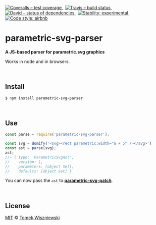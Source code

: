 [![Coveralls – test coverage
](https://img.shields.io/coveralls/tomekwi/parametric-svg-parser.svg?style=flat-square)
](https://coveralls.io/r/tomekwi/parametric-svg-parser)
 [![Travis – build status
](https://img.shields.io/travis/tomekwi/parametric-svg-parser/master.svg?style=flat-square)
](https://travis-ci.org/tomekwi/parametric-svg-parser)
 [![David – status of dependencies
](https://img.shields.io/david/tomekwi/parametric-svg-parser.svg?style=flat-square)
](https://david-dm.org/tomekwi/parametric-svg-parser)
 [![Stability: experimental
](https://img.shields.io/badge/stability-experimental-yellow.svg?style=flat-square)
](https://nodejs.org/api/documentation.html#documentation_stability_index)
 [![Code style: airbnb
](https://img.shields.io/badge/code%20style-airbnb-777777.svg?style=flat-square)
](https://github.com/airbnb/javascript)




parametric-svg-parser
=====================

**A JS-based parser for parametric.svg graphics**

Works in node and in browsers.




<div                                                  id="/install">&nbsp;</div>

Install
-------

```sh
$ npm install parametric-svg-parser
```




<div                                                      id="/use">&nbsp;</div>

Use
---

```js
const parse = require('parametric-svg-parser');

const svg = domify('<svg><rect parametric:width="a + 5" /></svg>')
const ast = parse(svg);
ast;
//» { type: 'ParametricSvgAst',
//    version: 1,
//    parameters: [object Set],
//    defaults: [object Set] }
```

You can now pass the `ast` to **[parametric-svg-patch](https://www.npmjs.com/package/parametric-svg-patch)**.




<div                                                  id="/license">&nbsp;</div>

License
-------

[MIT][] © [Tomek Wiszniewski][]

[MIT]: ./License.md
[Tomek Wiszniewski]: https://github.com/tomekwi
